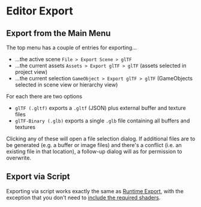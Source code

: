 # Editor Export

## Export from the Main Menu

The top menu has a couple of entries for exporting…

- …the active scene `File > Export Scene > glTF`
- …the current assets `Assets > Export glTF > glTF` (assets selected in project view)
- …the current selection `GameObject > Export glTF > glTF` (GameObjects selected in scene view or hierarchy view)

For each there are two options

- `glTF (.gltf)` exports a `.gltf` (JSON) plus external buffer and texture files
- `glTF-Binary (.glb)` exports a single `.glb` file containing all buffers and textures

Clicking any of these will open a file selection dialog. If additional files are to be generated (e.g. a buffer or image files) and there's a conflict (i.e. an existing file in that location), a follow-up dialog will as for permission to overwrite.

## Export via Script

Exporting via script works exactly the same as [Runtime Export](ExportRuntime.md), with the exception that you don't need to [include the required shaders](ExportRuntime.md#include-required-shaders).
